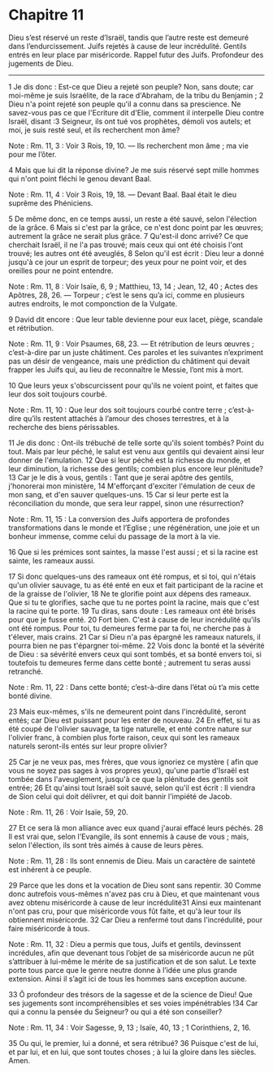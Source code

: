 # Chapitre 11

Dieu s’est réservé un reste d’Israël, tandis que l’autre reste est demeuré dans l’endurcissement.
Juifs rejetés à cause de leur incrédulité.
Gentils entrés en leur place par miséricorde.
Rappel futur des Juifs.
Profondeur des jugements de Dieu.

***

1 Je dis donc : Est-ce que Dieu a rejeté son peuple? Non, sans doute; car moi-même je suis Israélite, de la race d'Abraham, de la tribu du Benjamin ; 2 Dieu n'a point rejeté son peuple qu'il a connu dans sa prescience. Ne savez-vous pas ce que l'Ecriture dit d'Elie, comment il interpelle Dieu contre Israël, disant :3 Seigneur, ils ont tué vos prophètes, démoli vos autels; et moi, je suis resté seul, et ils recherchent mon âme?

<span class="bible-note">Note : </span> Rm. 11, 3 : Voir 3 Rois, 19, 10. ― Ils recherchent mon âme ; ma vie pour me l’ôter.

4 Mais que lui dit la réponse divine? Je me suis réservé sept mille hommes qui n'ont point fléchi le genou devant Baal.

<span class="bible-note">Note : </span> Rm. 11, 4 : Voir 3 Rois, 19, 18. ― Devant Baal. Baal était le dieu suprême des Phéniciens.

5 De même donc, en ce temps aussi, un reste a été sauvé, selon l'élection de la grâce. 6 Mais si c'est par la grâce, ce n'est donc point par les œuvres; autrement la grâce ne serait plus grâce. 7 Qu'est-il donc arrivé? Ce que cherchait Israël, il ne l'a pas trouvé; mais ceux qui ont été choisis l'ont trouvé; les autres ont été aveuglés, 8 Selon qu'il est écrit : Dieu leur a donné jusqu'à ce jour un esprit de torpeur; des yeux pour ne point voir, et des oreilles pour ne point entendre.

<span class="bible-note">Note : </span> Rm. 11, 8 : Voir Isaïe, 6, 9 ; Matthieu, 13, 14 ; Jean, 12, 40 ; Actes des Apôtres, 28, 26. ― Torpeur ; c’est le sens qu’a ici, comme en plusieurs autres endroits, le mot componction de la Vulgate.

9 David dit encore : Que leur table devienne pour eux lacet, piège, scandale et rétribution.

<span class="bible-note">Note : </span> Rm. 11, 9 : Voir Psaumes, 68, 23. ― Et rétribution de leurs œuvres ; c’est-à-dire par un juste châtiment. Ces paroles et les suivantes n’expriment pas un désir de vengeance, mais une prédiction du châtiment qui devait frapper les Juifs qui, au lieu de reconnaître le Messie, l’ont mis à mort.

10 Que leurs yeux s'obscurcissent pour qu'ils ne voient point, et faites que leur dos soit toujours courbé.

<span class="bible-note">Note : </span> Rm. 11, 10 : Que leur dos soit toujours courbé contre terre ; c’est-à-dire qu’ils restent attachés à l’amour des choses terrestres, et à la recherche des biens périssables.


11 Je dis donc : Ont-ils trébuché de telle sorte qu'ils soient tombés? Point du tout. Mais par leur péché, le salut est venu aux gentils qui devaient ainsi leur donner de l'émulation. 12 Que si leur péché est la richesse du monde, et leur diminution, la richesse des gentils; combien plus encore leur plénitude? 13 Car je le dis à vous, gentils : Tant que je serai apôtre des gentils, j'honorerai mon ministère, 14 M'efforçant d'exciter l'émulation de ceux de mon sang, et d'en sauver quelques-uns. 15 Car si leur perte est la réconciliation du monde, que sera leur rappel, sinon une résurrection?

<span class="bible-note">Note : </span> Rm. 11, 15 : La conversion des Juifs apportera de profondes transformations dans le monde et l’Eglise ; une régénération, une joie et un bonheur immense, comme celui du passage de la mort à la vie.

16 Que si les prémices sont saintes, la masse l'est aussi ; et si la racine est sainte, les rameaux aussi.


17 Si donc quelques-uns des rameaux ont été rompus, et si toi, qui n'étais qu'un olivier sauvage, tu as été enté en eux et fait participant de la racine et de la graisse de l'olivier, 18 Ne te glorifie point aux dépens des rameaux. Que si tu te glorifies, sache que tu ne portes point la racine, mais que c'est la racine qui te porte. 19 Tu diras, sans doute : Les rameaux ont été brisés pour que je fusse enté. 20 Fort bien. C'est à cause de leur incrédulité qu'ils ont été rompus. Pour toi, tu demeures ferme par ta foi, ne cherche pas à t'élever, mais crains. 21 Car si Dieu n'a pas épargné les rameaux naturels, il pourra bien ne pas t'épargner toi-même. 22 Vois donc la bonté et la sévérité de Dieu : sa sévérité envers ceux qui sont tombés, et sa bonté envers toi, si toutefois tu demeures ferme dans cette bonté ; autrement tu seras aussi retranché.

<span class="bible-note">Note : </span> Rm. 11, 22 : Dans cette bonté; c’est-à-dire dans l’état où t’a mis cette bonté divine.

23 Mais eux-mêmes, s'ils ne demeurent point dans l'incrédulité, seront entés; car Dieu est puissant pour les enter de nouveau. 24 En effet, si tu as été coupé de l'olivier sauvage, ta tige naturelle, et enté contre nature sur l'olivier franc, à combien plus forte raison, ceux qui sont les rameaux naturels seront-ils entés sur leur propre olivier?


25 Car je ne veux pas, mes frères, que vous ignoriez ce mystère ( afin que vous ne soyez pas sages à vos propres yeux), qu'une partie d'Israël est tombée dans l'aveuglement, jusqu'à ce que la plénitude des gentils soit entrée; 26 Et qu'ainsi tout Israël soit sauvé, selon qu'il est écrit : Il viendra de Sion celui qui doit délivrer, et qui doit bannir l'impiété de Jacob.

<span class="bible-note">Note : </span> Rm. 11, 26 : Voir Isaïe, 59, 20.

27 Et ce sera là mon alliance avec eux quand j'aurai effacé leurs péchés. 28 Il est vrai que, selon l'Evangile, ils sont ennemis à cause de vous ; mais, selon l'élection, ils sont très aimés à cause de leurs pères.

<span class="bible-note">Note : </span> Rm. 11, 28 : Ils sont ennemis de Dieu. Mais un caractère de sainteté est inhérent à ce peuple.

29 Parce que les dons et la vocation de Dieu sont sans repentir. 30 Comme donc autrefois vous-mêmes n'avez pas cru à Dieu, et que maintenant vous avez obtenu miséricorde à cause de leur incrédulité31 Ainsi eux maintenant n'ont pas cru, pour que miséricorde vous fût faite, et qu'à leur tour ils obtiennent miséricorde. 32 Car Dieu a renfermé tout dans l'incrédulité, pour faire miséricorde à tous.

<span class="bible-note">Note : </span> Rm. 11, 32 : Dieu a permis que tous, Juifs et gentils, devinssent incrédules, afin que devenant tous l’objet de sa miséricorde aucun ne pût s’attribuer à lui-même le mérite de sa justification et de son salut. Le texte porte tous parce que le genre neutre donne à l’idée une plus grande extension. Ainsi il s’agit ici de tous les hommes sans exception aucune.


33 Ô profondeur des trésors de la sagesse et de la science de Dieu! Que ses jugements sont incompréhensibles et ses voies impénétrables !34 Car qui a connu la pensée du Seigneur? ou qui a été son conseiller?

<span class="bible-note">Note : </span> Rm. 11, 34 : Voir Sagesse, 9, 13 ; Isaïe, 40, 13 ; 1 Corinthiens, 2, 16.

35 Ou qui, le premier, lui a donné, et sera rétribué? 36 Puisque c'est de lui, et par lui, et en lui, que sont toutes choses ; à lui la gloire dans les siècles. Amen.

